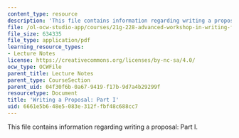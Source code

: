 ```yaml
---
content_type: resource
description: 'This file contains information regarding writing a proposal: Part I.'
file: /ol-ocw-studio-app/courses/21g-228-advanced-workshop-in-writing-for-social-sciences-and-architecture-els-spring-2007/6661e5b648e5083e312ffbf48c688cc7_MIT21G.228S07_proposal.pdf
file_size: 634335
file_type: application/pdf
learning_resource_types:
- Lecture Notes
license: https://creativecommons.org/licenses/by-nc-sa/4.0/
ocw_type: OCWFile
parent_title: Lecture Notes
parent_type: CourseSection
parent_uid: 04f30f6b-0a67-9419-f17b-9d7a4b29299f
resourcetype: Document
title: 'Writing a Proposal: Part I'
uid: 6661e5b6-48e5-083e-312f-fbf48c688cc7
---
```

This file contains information regarding writing a proposal: Part I.